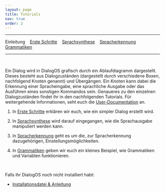 ```yaml
---
layout: page
title: Tutorials
nav: true
order: 2
---
```

---
Einleitung &nbsp;&nbsp; [Erste Schritte](tutorials/ersteschritte.html) &nbsp;&nbsp; [Sprachsynthese](tutorials/sprachsynthese.html) &nbsp;&nbsp; [Spracherkennung](tutorials/spracherkennung.html) &nbsp;&nbsp; [Grammatiken](tutorials/grammatiken.html) &nbsp;&nbsp;

---
&nbsp;

Ein Dialog wird in DialogOS grafisch durch ein Ablaufdiagramm dargestellt. Dieses besteht aus Dialogzuständen (dargestellt durch verschiedene Boxen,
 nachfolgend Knoten genannt) und Übergängen. Ein Knoten kann dabei die Erkennung einer Spracheingabe, eine sprachliche Ausgabe oder das Ausführen 
 eines sonstigen Kommandos sein. Genaueres zu den einzelnen Dialogzuständen findet ihr in den nachfolgenden Tutorials. Für weitergehende 
 Informationen, seht euch die [User-Documentation](userdocumentation.html) an.

1. In [Erste Schritte](tutorials/ersteschritte.html) erklären wir euch, wie ein simpler Dialog erstellt wird.

2. In [Sprachsynthese](tutorials/sprachsynthese.html) wird darauf eingegangen, wie die Sprachausgabe manipuliert werden kann.

3. In [Spracherkennung](tutorials/spracherkennung.html) geht es um die, zur Spracherkennung dazugehörigen, Einstellungsmöglichkeiten. 

4. In [Grammatiken](tutorials/grammatiken.html) geben wir euch ein kleines Beispiel, wie Grammatiken und Variablen funktionieren.



&nbsp;

Falls ihr DialogOS noch nicht installiert habt: 
* [Installationsdatei & Anleitung](download.html)


